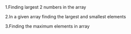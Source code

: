1.Finding largest 2 numbers in the array


2.In  a given array finding the largest and smallest elements

3.Finding the maximum elements in array
